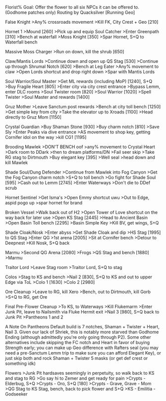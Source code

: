 Florist%
Goal: Offer the flower to all six NPCs it can be offered to. (Godhome patches only)
Routing by Quacksilver
[Running Geo]

False Knight
	>Any% crossroads movement
	>Kill FK, City Crest + Geo [210]

Hornet 1
	>Mound [260]
	>Pick up and equip Soul Catcher
	>Enter Greenpath [310]
	>Bench at waterfall
	>Moss Knight [350]
	>Spar Hornet, S+Q to Waterfall bench

Massive Moss Charger
	>Run on down, kill the shrub [650]

Claw/Mantis Lords
	>Continue down and open up QS Stag [530]
	>Continue up through Shrumal Notch [620]
	>Bench at Leg Eater
	>Any% movement to claw
	>Open Lords shortcut and drop right down
	>Spar with Mantis Lords


Soul Warrior/Soul Master
	>Get ML rewards (including MoP) [1240], S+Q
	>Buy Fragile Heart [805]
	>Enter city via city crest entrance
	>Bypass Lemm, enter DLC rooms
	>Soul Twister room [820]
	>Soul Warrior [1020]
	>Spell Twister
	>Soul Master and rewards [1400]

Gruz Mother
	>Leave Sanctum post rewards
	>Bench at city toll bench [1250]
	>Get simple key from city
	>Take the elevator up to Xroads [1100]
	>Head directly to Gruz Mom [1150]

Crystal Guardian
	>Buy Shaman Stone [930]
	>Buy charm notch [810]
	>Save Sly
	>Enter Peaks via dive entrance
	>AS movement to shop key, getting Cornifer idol on the way
	>kill CG1 [1195]

Brooding Mawlek
	>DON'T BENCH oof
	>any% movement to Crystal Heart
	>Dark room to DDark
	>then to dream platforms/DN
	>Fail seer skip
	>Take RG stag to Dirtmouth
	>Buy elegant key [395]
	>Well seal
	>head down and kill Mawlek

Shade Soul/Dung Defender
	>Continue from Mawlek into Fog Canyon
	>Get the Fog Canyon charm notch
	>S+Q to toll bench
	>Go fight for Shade Soul [595]
	>Cash out to Lemm [2745]
	>Enter Waterways
	>Don't die to DDef scrub

Hornet Sentinel
	>Get Isma's
	>Open Emmy shortcut uwu
	>Out to Edge, aspid pogo up
	>spar hornet for brand

Broken Vessel
	>Walk back out of H2
	>Open Tower of Love shortcut on the way back for later use
	>Open KS Stag [2445]
	>Head to Ancient Basin
	>Open Basin Toll bench [2295]
	>Basin Simple Key
	>Kill BV, get wings, S+Q

Shade Cloak/Nosk
	>Enter abyss
	>Get Shade Cloak and dip
	>HS Stag [1995] to QS Stag
	>Enter QG
	>1st arena [2005]
	>Sit at Cornifer bench
	>Detour to Deepnest
	>Kill Nosk, S+Q back

Marmu
	>Second QG Arena [2080]
	>Frogs
	>QS Stag and bench [1880]
	>Marmu

Traitor Lord
	>Leave Stag room
	>Traitor Lord, S+Q to stag

Colos
	>Stag to KS and bench
	>Nail 2 [830], S+Q to KS and out to upper Edge via ToL
	>Colo 1 [1630]
	>Colo 2 [2980]

Ore Cleanup
	>Leave to RG, kill Xero
	>Bench, out to Dirtmouth, kill Gorb
	>S+Q to RG, get Ore

Final Pre-Flower Cleanup
	>To KS, to Waterways
	>Kill Flukemarm
	>Enter Junk Pit, leave to Nailsmith via Fluke Hermit exit
	>Nail 3 [980], S+Q back to Junk Pit
	>Pantheons 1 and 2

A Note On Pantheons
	Default build is 7 notches, Shaman + Twister + Heart, Nail 3. Given our lack of Shriek, this is notably more starved than Godhome Ending (although admittedly you're only going through P2). Some other alternatives include skipping the FC notch and Heart in favor of buying Strength early; you can make up Geo difference with Rafters seal (you may need a pre-Sanctum Lemm trip to make sure you can afford Elegant Key), or just skip both and rock Shaman + Twister 5 masks (or get def crest or something idk)

Flowers
	>Junk Pit hardsaves seemingly in perpetuity, so walk back to KS and stag to RG
	>Go say hi to Zemer and get ready for pain
	>Crypts - Elderbug, S+Q
	>Crypts - Oro, S+Q [180]
	>Crypts - Grave, Grave - Mom
	>QG Stag to KS Stag, bench, back to pick flower and S+Q
	>KS - Emilitia - Godseeker